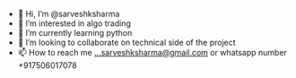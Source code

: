 - 👋 Hi, I’m @sarveshksharma
- 👀 I’m interested in algo trading
- 🌱 I’m currently learning python
- 💞️ I’m looking to collaborate on technical side of the project
- 📫 How to reach me ...sarveshksharma@gmail.com or whatsapp number +917506017078

<!---
sarveshksharma/sarveshksharma is a ✨ special ✨ repository because its `README.md` (this file) appears on your GitHub profile.
You can click the Preview link to take a look at your changes.
--->
